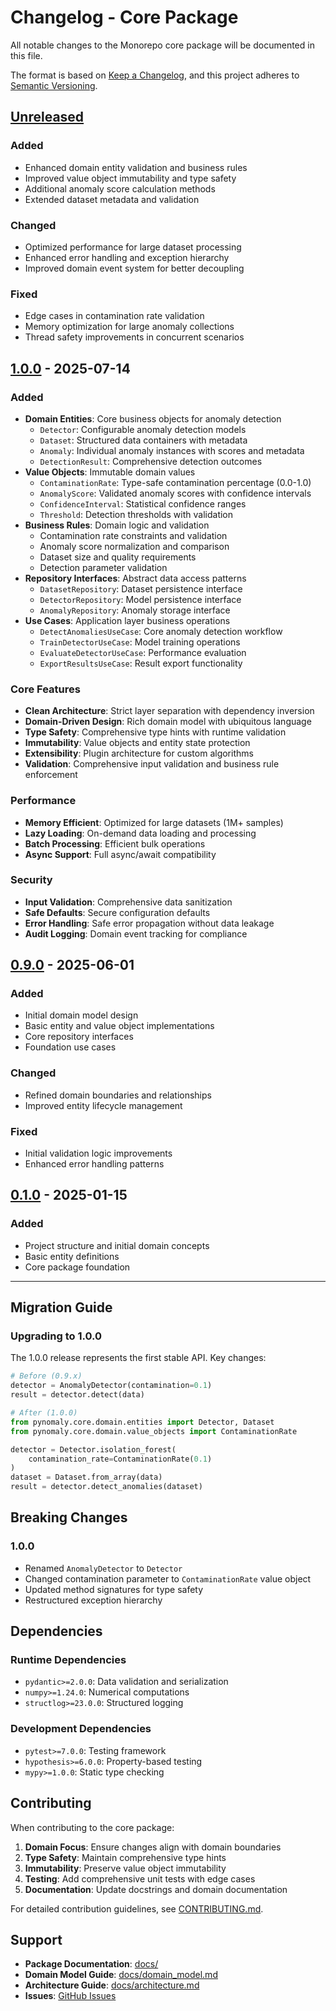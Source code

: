 # Changelog - Core Package

All notable changes to the Monorepo core package will be documented in this file.

The format is based on [Keep a Changelog](https://keepachangelog.com/en/1.1.0/),
and this project adheres to [Semantic Versioning](https://semver.org/spec/v2.0.0.html).

## [Unreleased]

### Added
- Enhanced domain entity validation and business rules
- Improved value object immutability and type safety
- Additional anomaly score calculation methods
- Extended dataset metadata and validation

### Changed
- Optimized performance for large dataset processing
- Enhanced error handling and exception hierarchy
- Improved domain event system for better decoupling

### Fixed
- Edge cases in contamination rate validation
- Memory optimization for large anomaly collections
- Thread safety improvements in concurrent scenarios

## [1.0.0] - 2025-07-14

### Added
- **Domain Entities**: Core business objects for anomaly detection
  - `Detector`: Configurable anomaly detection models
  - `Dataset`: Structured data containers with metadata
  - `Anomaly`: Individual anomaly instances with scores and metadata
  - `DetectionResult`: Comprehensive detection outcomes
- **Value Objects**: Immutable domain values
  - `ContaminationRate`: Type-safe contamination percentage (0.0-1.0)
  - `AnomalyScore`: Validated anomaly scores with confidence intervals
  - `ConfidenceInterval`: Statistical confidence ranges
  - `Threshold`: Detection thresholds with validation
- **Business Rules**: Domain logic and validation
  - Contamination rate constraints and validation
  - Anomaly score normalization and comparison
  - Dataset size and quality requirements
  - Detection parameter validation
- **Repository Interfaces**: Abstract data access patterns
  - `DatasetRepository`: Dataset persistence interface
  - `DetectorRepository`: Model persistence interface
  - `AnomalyRepository`: Anomaly storage interface
- **Use Cases**: Application layer business operations
  - `DetectAnomaliesUseCase`: Core anomaly detection workflow
  - `TrainDetectorUseCase`: Model training operations
  - `EvaluateDetectorUseCase`: Performance evaluation
  - `ExportResultsUseCase`: Result export functionality

### Core Features
- **Clean Architecture**: Strict layer separation with dependency inversion
- **Domain-Driven Design**: Rich domain model with ubiquitous language
- **Type Safety**: Comprehensive type hints with runtime validation
- **Immutability**: Value objects and entity state protection
- **Extensibility**: Plugin architecture for custom algorithms
- **Validation**: Comprehensive input validation and business rule enforcement

### Performance
- **Memory Efficient**: Optimized for large datasets (1M+ samples)
- **Lazy Loading**: On-demand data loading and processing
- **Batch Processing**: Efficient bulk operations
- **Async Support**: Full async/await compatibility

### Security
- **Input Validation**: Comprehensive data sanitization
- **Safe Defaults**: Secure configuration defaults
- **Error Handling**: Safe error propagation without data leakage
- **Audit Logging**: Domain event tracking for compliance

## [0.9.0] - 2025-06-01

### Added
- Initial domain model design
- Basic entity and value object implementations
- Core repository interfaces
- Foundation use cases

### Changed
- Refined domain boundaries and relationships
- Improved entity lifecycle management

### Fixed
- Initial validation logic improvements
- Enhanced error handling patterns

## [0.1.0] - 2025-01-15

### Added
- Project structure and initial domain concepts
- Basic entity definitions
- Core package foundation

---

## Migration Guide

### Upgrading to 1.0.0

The 1.0.0 release represents the first stable API. Key changes:

```python
# Before (0.9.x)
detector = AnomalyDetector(contamination=0.1)
result = detector.detect(data)

# After (1.0.0)
from pynomaly.core.domain.entities import Detector, Dataset
from pynomaly.core.domain.value_objects import ContaminationRate

detector = Detector.isolation_forest(
    contamination_rate=ContaminationRate(0.1)
)
dataset = Dataset.from_array(data)
result = detector.detect_anomalies(dataset)
```

## Breaking Changes

### 1.0.0
- Renamed `AnomalyDetector` to `Detector`
- Changed contamination parameter to `ContaminationRate` value object
- Updated method signatures for type safety
- Restructured exception hierarchy

## Dependencies

### Runtime Dependencies
- `pydantic>=2.0.0`: Data validation and serialization
- `numpy>=1.24.0`: Numerical computations
- `structlog>=23.0.0`: Structured logging

### Development Dependencies
- `pytest>=7.0.0`: Testing framework
- `hypothesis>=6.0.0`: Property-based testing
- `mypy>=1.0.0`: Static type checking

## Contributing

When contributing to the core package:

1. **Domain Focus**: Ensure changes align with domain boundaries
2. **Type Safety**: Maintain comprehensive type hints
3. **Immutability**: Preserve value object immutability
4. **Testing**: Add comprehensive unit tests with edge cases
5. **Documentation**: Update docstrings and domain documentation

For detailed contribution guidelines, see [CONTRIBUTING.md](../../../CONTRIBUTING.md).

## Support

- **Package Documentation**: [docs/](docs/)
- **Domain Model Guide**: [docs/domain_model.md](docs/domain_model.md)
- **Architecture Guide**: [docs/architecture.md](docs/architecture.md)
- **Issues**: [GitHub Issues](../../../issues)

[Unreleased]: https://github.com/elgerytme/Pynomaly/compare/core-v1.0.0...HEAD
[1.0.0]: https://github.com/elgerytme/Pynomaly/releases/tag/core-v1.0.0
[0.9.0]: https://github.com/elgerytme/Pynomaly/releases/tag/core-v0.9.0
[0.1.0]: https://github.com/elgerytme/Pynomaly/releases/tag/core-v0.1.0